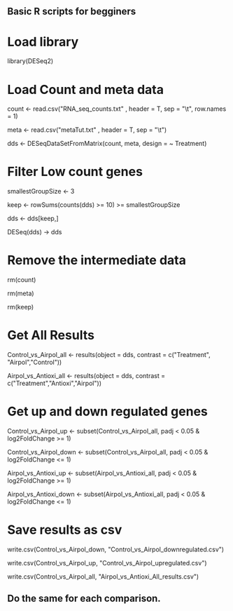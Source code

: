 ## Basic R scripts for begginers ##


# Load library
library(DESeq2)

# Load Count and meta data

count <- read.csv("RNA_seq_counts.txt" , header = T, sep = "\t", row.names = 1)

meta <- read.csv("metaTut.txt" , header = T, sep = "\t")

dds <- DESeqDataSetFromMatrix(count, meta, design = ~ Treatment)


# Filter Low count genes

smallestGroupSize <- 3

keep <- rowSums(counts(dds) >= 10) >= smallestGroupSize

dds <- dds[keep,]

DESeq(dds) -> dds

# Remove the intermediate data

rm(count)

rm(meta)

rm(keep)

# Get All Results

Control_vs_Airpol_all <- results(object = dds, contrast = c("Treatment", "Airpol","Control"))

Airpol_vs_Antioxi_all <- results(object = dds, contrast = c("Treatment","Antioxi","Airpol"))


# Get up and down regulated genes

Control_vs_Airpol_up <- subset(Control_vs_Airpol_all, padj < 0.05 & log2FoldChange >= 1)

Control_vs_Airpol_down <- subset(Control_vs_Airpol_all, padj < 0.05 & log2FoldChange <= 1)

Airpol_vs_Antioxi_up <- subset(Airpol_vs_Antioxi_all, padj < 0.05 & log2FoldChange >= 1)

Airpol_vs_Antioxi_down <- subset(Airpol_vs_Antioxi_all, padj < 0.05 & log2FoldChange <= 1)

# Save results as csv
write.csv(Control_vs_Airpol_down, "Control_vs_Airpol_downregulated.csv")

write.csv(Control_vs_Airpol_up, "Control_vs_Airpol_upregulated.csv")

write.csv(Control_vs_Airpol_all, "Airpol_vs_Antioxi_All_results.csv")

## Do the same for each comparison.

